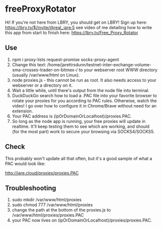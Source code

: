 # freeProxyRotator

Hi! If you're not here from LBRY, you should get on LBRY! Sign up here: https://lbry.tv/$/invite/@real_jare:5 see video of me detailing how to write this app from start to finish here: https://lbry.tv/Free_Proxy_Rotator

## Use

1. npm i proxy-lists request-promise socks-proxy-agent
2. Change this text: /home/jarettrsdunn/testnet-inter-exchange-volume-sma-crosses-trader-on-bitmex-/ to your webserver root WWW directory (usually /var/www/html on Linux).
2. node proxies.js - this cannot be run as root. It also needs access to your webserver or a directory on it.
3. Wait a little while, until there's output from the node file into terminal.
4. DuckDuckGo search how to load a .PAC file into your favorite browser to rotate your proxies for you according to PAC rules. Otherwise, watch the video! I go over how to configure it in Chrome/Brave without need for an extension.
5. Your PAC address is (ipOrDomainOrLocalhost)/proxies.PAC.
6. So long as the node app is running, your free proxies will update in realtime. It'll keep testing them to see which are working, and should (for the most part) work to secure your browsing via SOCKS4/SOCKS5.

## Check


This probably won't update all that often, but it's a good sample of what a PAC would look like:


http://jare.cloud/proxies/proxies.PAC


## Troubleshooting



1. sudo mkdir /var/www/html/proxies
2. sudo chmod 777 /var/www/html/proxies 
3. change the path at the bottom of the proxies.js to /var/www/html/proxies/proxies.PAC
4. your PAC now lives on (ipOrDomainOrLocalhost)/proxies/proxies.PAC.


